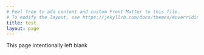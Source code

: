```yaml
---
# Feel free to add content and custom Front Matter to this file.
# To modify the layout, see https://jekyllrb.com/docs/themes/#overriding-theme-defaults
title: test
layout: page
---
```


This page intentionally left blank
